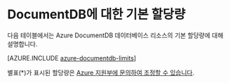 <properties 
	pageTitle="DocumentDB에 대한 기본 할당량 | Microsoft Azure" 
	description="DocumentDB에서 할당되는 기본 할당량에 대해 알아봅니다."
	services="documentdb" 
	authors="mimig1" 
	manager="jhubbard" 
	editor="cgronlun" 
	documentationCenter=""/>

<tags 
	ms.service="documentdb" 
	ms.workload="data-services" 
	ms.tgt_pltfrm="na" 
	ms.devlang="na" 
	ms.topic="article" 
	ms.date="09/15/2016" 
	ms.author="arramac"/>


# DocumentDB에 대한 기본 할당량

다음 테이블에서는 Azure DocumentDB 데이터베이스 리소스의 기본 할당량에 대해 설명합니다.

[AZURE.INCLUDE [azure-documentdb-limits](../../includes/azure-documentdb-limits.md)]

별표(*)가 표시된 할당량은 [Azure 지원부에 문의하여 조정할 수 있습니다](documentdb-increase-limits.md).

<!---HONumber=AcomDC_0921_2016-->